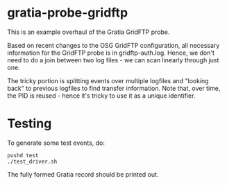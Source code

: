 # gratia-probe-gridftp

This is an example overhaul of the Gratia GridFTP probe.

Based on recent changes to the OSG GridFTP configuration, all necessary
information for the GridFTP probe is in gridftp-auth.log.  Hence, we don't
need to do a join between two log files - we can scan linearly through just one.

The tricky portion is splitting events over multiple logfiles and "looking back"
to previous logfiles to find transfer information.  Note that, over time, the
PID is reused - hence it's tricky to use it as a unique identifier.

# Testing

To generate some test events, do:

```
pushd test
./test_driver.sh
```

The fully formed Gratia record should be printed out.

